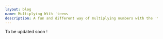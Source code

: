 ```yaml
---
layout: blog
name: Multiplying With 'teens
description: A fun and different way of multiplying numbers with the 'teens ! (12, 13...,19)
---
```


To be updated soon !